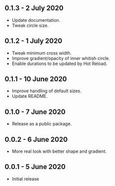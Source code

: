 ## 0.1.3 - 2 July 2020

* Update documentation.
* Tweak circle size.

## 0.1.2 - 1 July 2020

* Tweak minimum cross width.
* Improve gradient/opacity of inner whitish circle.
* Enable durations to be updated by Hot Reload. 

## 0.1.1 - 10 June 2020

* Improve handling of default sizes.
* Update README.

## 0.1.0 - 7 June 2020

* Release as a public package.

## 0.0.2 - 6 June 2020

* More real look with better shape and gradient.

## 0.0.1 - 5 June 2020

* Initial release
